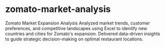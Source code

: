 # zomato-market-analysis
Zomato Market Expansion Analysis Analyzed market trends, customer preferences, and competitive landscapes using Excel to identify new countries and cities for Zomato's expansion. Delivered data-driven insights to guide strategic decision-making on optimal restaurant locations.
